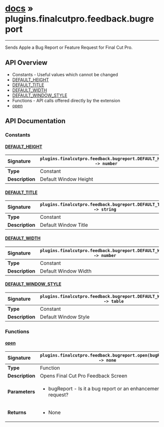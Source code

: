 # [docs](index.md) » plugins.finalcutpro.feedback.bugreport
---

Sends Apple a Bug Report or Feature Request for Final Cut Pro.

## API Overview
* Constants - Useful values which cannot be changed
 * [DEFAULT_HEIGHT](#default_height)
 * [DEFAULT_TITLE](#default_title)
 * [DEFAULT_WIDTH](#default_width)
 * [DEFAULT_WINDOW_STYLE](#default_window_style)
* Functions - API calls offered directly by the extension
 * [open](#open)

## API Documentation

### Constants

#### [DEFAULT_HEIGHT](#default_height)
| <span style="float: left;">**Signature**</span> | <span style="float: left;">`plugins.finalcutpro.feedback.bugreport.DEFAULT_HEIGHT -> number` </span>                                                          |
| -----------------------------------------------------|---------------------------------------------------------------------------------------------------------|
| **Type**                                             | Constant                                                                                         |
| **Description**                                      | Default Window Height                                                                                         |

#### [DEFAULT_TITLE](#default_title)
| <span style="float: left;">**Signature**</span> | <span style="float: left;">`plugins.finalcutpro.feedback.bugreport.DEFAULT_TITLE -> string` </span>                                                          |
| -----------------------------------------------------|---------------------------------------------------------------------------------------------------------|
| **Type**                                             | Constant                                                                                         |
| **Description**                                      | Default Window Title                                                                                         |

#### [DEFAULT_WIDTH](#default_width)
| <span style="float: left;">**Signature**</span> | <span style="float: left;">`plugins.finalcutpro.feedback.bugreport.DEFAULT_WIDTH -> number` </span>                                                          |
| -----------------------------------------------------|---------------------------------------------------------------------------------------------------------|
| **Type**                                             | Constant                                                                                         |
| **Description**                                      | Default Window Width                                                                                         |

#### [DEFAULT_WINDOW_STYLE](#default_window_style)
| <span style="float: left;">**Signature**</span> | <span style="float: left;">`plugins.finalcutpro.feedback.bugreport.DEFAULT_WINDOW_STYLE -> table` </span>                                                          |
| -----------------------------------------------------|---------------------------------------------------------------------------------------------------------|
| **Type**                                             | Constant                                                                                         |
| **Description**                                      | Default Window Style                                                                                         |

### Functions

#### [open](#open)
| <span style="float: left;">**Signature**</span> | <span style="float: left;">`plugins.finalcutpro.feedback.bugreport.open(bugReport) -> none` </span>                                                          |
| -----------------------------------------------------|---------------------------------------------------------------------------------------------------------|
| **Type**                                             | Function                                                                                         |
| **Description**                                      | Opens Final Cut Pro Feedback Screen                                                                                         |
| **Parameters**                                       | <ul markdown="1"><li markdown="1">bugReport - Is it a bug report or an enhancement request?</li></ul> |
| **Returns**                                          | <ul markdown="1"><li markdown="1">None</li></ul>          |


